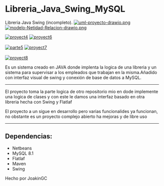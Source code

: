 # Libreria_Java_Swing_MySQL
Libreria Java Swing (incompleto).
[![uml-proyecto-drawio.png](https://i.postimg.cc/SQP8hdHb/uml-proyecto-drawio.png)](https://postimg.cc/2343dQz0)
[![modelo-Netidad-Relacion-drawio.png](https://i.postimg.cc/ZnXyxY65/modelo-Netidad-Relacion-drawio.png)](https://postimg.cc/zHSBJrds)

<a href="https://postimg.cc/njn7B0yf" target="_blank"><img src="https://i.postimg.cc/d1yBMfn3/proyect4.png" alt="proyect4"/></a> <a href="https://postimg.cc/N9bX4Rt9" target="_blank"><img src="https://i.postimg.cc/tJGz9zm5/proyect6.png" alt="proyect6"/></a><br/><br/>
<a href="https://postimages.org/" target="_blank"><img src="https://i.postimg.cc/Gmmx3tzZ/parte5.png" alt="parte5"/></a> <a href="https://postimg.cc/Z9SyzwKv" target="_blank"><img src="https://i.postimg.cc/GpBPYfWK/proyect7.png" alt="proyect7"/></a><br/><br/>
<a href="https://postimg.cc/CZsnhbzP" target="_blank"><img src="https://i.postimg.cc/LsrtVTRp/proyect8.png" alt="proyect8"/></a> 

Es un sistema creado en JAVA donde implenta la logica de una libreria y un sistema para supervisar a los empleados que trabajan en la misma.Añadido con interfaz visual de swing y conexión de base de datos a MySQL.


------
El proyecto toma la parte logica de otro repositorio mio en dode implemente una logica de clases y con este le damos una interfaz basado en otra libreria hecha con Swing y Flatlaf

El proyecto a un sigue en desarrollo pero varias funcionalides ya funcionan, no obstante es un proyecto complejo abierto ha mejoras y de libre uso


------------

## Dependencias:

- Netbeans
- MySQL 8.1
- Flatlaf
- Maven
- Swing


Hecho por JoakinGC
